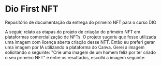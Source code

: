# Dio First NFT

Repositório de documentação da entrega do primeiro NFT para o curso DIO

A seguir, relato as etapas do projeto de criação do primeiro NFT em plataformas comercialização de NFTs.
O projeto sugeriu que fosse utilizada uma imagem com licença aberta criação desse NFT. Então eu preferi gerar uma imagem por IA utilizando a plataforma do Canva.
Gerei a imagem solicitando o seguinte: "Crie uma imagem de um homem feliz por ter criado o seu primeiro NFT" e entre os resultados, escolhi a imagem seguinte:
